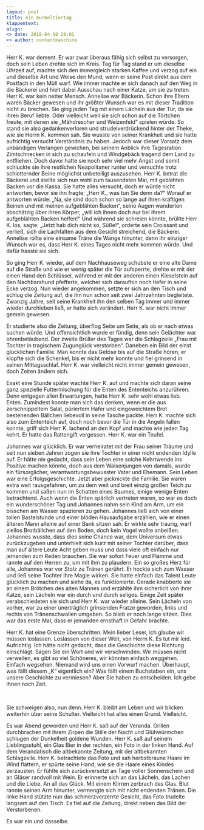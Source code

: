```yaml
---
layout: post
title: ein murmeltiertag
klappentext:
align:
<> date: 2018-04-10 20:01
<> author: contentmaschine
---
```


Herr K. war dement. Er war zwar überaus fähig sich selbst zu versorgen, doch sein Leben drehte sich
im Kreis. Tag für Tag stand er um dieselbe Uhrzeit auf, machte sich den immergleich starken Kaffee
und verzog auf ein und dieselbe Art und Weise den Mund, wenn er seine Post direkt aus dem
Postfach in den Müll warf. Wie immer machte er sich danach auf den Weg in die Bäckerei und hielt
dabei Ausschau nach einer Katze, um sie zu treten. Herr K. war kein netter Mensch.
Annelise war Bäckerin. Schon ihre Eltern waren Bäcker gewesen und ihr größter Wunsch war es mit
dieser Tradition nicht zu brechen. Sie ging jeden Tag mit einem Lächeln aus der Tür, da sie ihren
Beruf liebte. Oder vielleicht weil sie sich schon auf die Törtchen freute, mit denen sie „Mähdrescher
und Weizenfeld“ spielen würde. So stand sie also gedankenverloren und strudelverdrückend hinter
der Theke, wie sie Herrn K. kommen sah. Sie wusste von seiner Krankheit und sie hatte aufrichtig
versucht Verständnis zu haben. Jedoch war dieser Vorsatz dem unbändigen Verlangen gewichen, bei
seinem Anblick ihre Tagesration Zimtschnecken in sich zu schaufeln und Windgebäck tragend dem
Land zu entfliehen. Doch davor hatte sie noch sehr viel mehr Angst und somit schluckte sie ihre
restlichen Neapolitaner runter und versuchte trotz schlotternder Beine möglichst unbeteiligt
auszusehen. Herr K. betrat die Bäckerei und stellte sich nun wohl zum tausendsten Mal, mit
geblähten Backen vor die Kassa. Sie hatte alles versucht, doch er würde nicht antworten, bevor sie
ihn fragte: „Herr K., was tun Sie denn da?“ Worauf er antworten würde: „Na, sie sind doch schon so
lange auf ihren kräftigen Beinen und mit meinen aufgeblähten Backen“, seine Augen wanderten
abschätzig über ihren Körper, „will ich ihnen doch nur bei ihrem aufgeblähten Backen helfen!“ Und
während sie schreien könnte, brüllte Herr K. los, sagte: „Jetzt hab dich nicht so, Süße!“, orderte sein
Croissant und verließ, sich die Lachfalten aus dem Gesicht streichend, die Bäckerei. Annelise rollte
eine einsame Träne die Wange hinunter, denn ihr einziger Wunsch war es, dass Herr K. eines Tages
nicht mehr kommen würde. Und dafür hasste sie sich.

So ging Herr K. wieder, auf dem Nachhauseweg schubste er eine alte Dame auf die Straße und wie er
wenig später die Tür aufsperrte, drehte er mit der einen Hand den Schlüssel, während er mit der
anderen einen Kieselstein auf den Nachbarshund pfefferte, welcher sich daraufhin noch tiefer in
seine Ecke verzog. Nun wieder angekommen, setzte er sich an den Tisch und schlug die Zeitung auf,
die ihn nun schon seit zwei Jahrzehnten begleitete. Zwanzig Jahre, seit seine Krankheit ihn den selben
Tag immer und immer wieder durchleben ließ, er hatte sich verändert. Herr K. war nicht immer
gemein gewesen.

Er studierte also die Zeitung, überflog Seite um Seite, als ob er nach etwas suchen würde. Und
offensichtlich wurde er fündig, denn sein Gelächter war ohrenbetäubend. Der zweite Brüller des
Tages war die Schlagzeile „Frau mit Tochter in tragischem Zugunglück verstorben“. Daneben ein Bild
der einst glücklichen Familie. Man konnte das Getöse bis auf die Straße hören, er klopfte sich die
Schenkel, bis er nicht mehr konnte und fiel grinsend in seinen Mittagsschlaf. Herr K. war vielleicht
nicht immer gemein gewesen, doch Zeiten ändern sich.

Exakt eine Stunde später wachte Herr K. auf und machte sich daran seine ganz spezielle
Futtermischung für die Enten des Ententeichs anzurühren. Denn entgegen allen Erwartungen, hatte
Herr K. sehr wohl etwas lieb. Enten. Zumindest konnte man sich das denken, wenn er die aus
zerschnippeltem Salat, püriertem Hafer und eingeweichtem Brot bestehenden Bällchen liebevoll in
seine Tasche packte. Herr K. machte sich also zum Ententeich auf, doch noch bevor die Tür in die
Angeln fallen konnte, griff sich Herr K. lachend an den Kopf und machte wie jeden Tag kehrt. Er hatte
das Rattengift vergessen. Herr K. war ein Teufel.

Johannes war glücklich. Er war verheiratet mit der Frau seiner Träume und seit nun sieben Jahren
zogen sie ihre Tochter in einer nicht endenden Idylle auf. Er hätte nie gedacht, dass sein Leben eine 
solche Kehrtwende ins Positive machen könnte, doch aus dem Waisenjungen von damals, wurde ein
fürsorglicher, verantwortungsbewusster Vater und Ehemann. Sein Leben war eine Erfolgsgeschichte.
Jetzt aber picknickte die Familie. Sie waren extra weit rausgefahren, um zu dem weit und breit einzig
großen Teich zu kommen und saßen nun im Schatten eines Baumes, einige wenige Enten
betrachtend. Auch wenn die Enten spärlich vertreten waren, so war es doch ein wunderschöner Tag
und Johannes nahm sein Kind am Arm, um ein bisschen am Wasser spazieren zu gehen. Johannes ließ
sich von einer tollen Bastelstunde und einer blöden Hausaufgabe erzählen, wie er einen älteren
Mann alleine auf einer Bank sitzen sah. Er wirkte sehr traurig, warf ziellos Brotbällchen auf den
Boden, doch kein Vogel wollte anbeißen. Johannes wusste, dass dies seine Chance war, dem
Universum etwas zurückzugeben und unterhielt sich kurz mit seiner Tochter darüber, dass man auf
ältere Leute Acht geben muss und dass viele oft einfach nur jemanden zum Reden brauchen. Sie war
sofort Feuer und Flamme und rannte auf den Herren zu, um mit ihm zu plaudern. Ein so großes Herz
für alle, Johannes war vor Stolz zu Tränen gerührt. Er hockte sich zum Wasser und ließ seine Tochter
ihre Magie wirken. Sie hatte einfach das Talent Leute glücklich zu machen und siehe da, es
funktionierte. Gerade knabberte sie an einem Brötchen des alten Mannes und erzählte ihm sicherlich
von ihrer Katze, sein Lächeln war ein durch und durch seliges.
Einige Zeit später verabschiedeten sie sich und Herr K. war wieder alleine. Sein Lächeln von vorher,
war zu einer unerträglich grinsenden Fratze geworden, links und rechts von Tränenschwallen
umgeben. So blieb er noch lange sitzen. Dies war das erste Mal, dass er jemanden ernsthaft in Gefahr
brachte.

Herr K. hat eine Grenze überschritten.
Mein lieber Leser, ich glaube wir müssen loslassen. Loslassen von dieser Welt, von Herrn K. Es tut mir
leid. Aufrichtig. Ich hätte nicht gedacht, dass die Geschichte diese Richtung einschlägt. Sagen Sie ein
Wort und wir verschwinden. Wir müssen nicht verweilen, es gibt so viel Schöneres, wir könnten
einfach weggehen. Einfach wegsehen. Niemand wird uns einen Vorwurf machen. Überhaupt, was
fällt diesem „K“ eigentlich ein? Was fällt einem Buchstaben ein, uns unsere Geschichte zu vermiesen?
Aber Sie haben zu entscheiden. Ich gebe Ihnen noch Zeit.

<br>

Sie schweigen also, nun denn. Herr K. bleibt am Leben und wir blicken weiterhin über seine Schulter.
Vielleicht hat alles einen Grund. Vielleicht.

Es war Abend geworden und Herr K. saß auf der Veranda. Grillen durchbrachen mit ihrem Zirpen die
Stille der Nacht und Glühwürmchen schlugen der Dunkelheit goldene Wunden. Herr K. saß auf
seinem Lieblingsstuhl, ein Glas Bier in der rechten, ein Foto in der linken Hand. Auf dem Verandatisch
die altbekannte Zeitung, mit der altbekannten Schlagzeile. Herr K. betrachtete das Foto und sah
herbstbraune Haare im Wind flattern, er spürte seine Hand, wie sie die Haare eines Kindes
zerzausten. Er fühlte sich zurückversetzt an Tage voller Sonnenschein und an Gläser randvoll mit
Wein. Er erinnerte sich an das Lächeln, das Lachen und die Liebe. An all das Glück.
Mit einem Klirren zerbrach das Glas. Blut rannte seinen Arm hinunter, vermengte sich mit nicht
endenden Tränen. Die linke Hand stützte nun das schmerzverzerrte Gesicht, das Foto trudelte
langsam auf den Tisch. Es fiel auf die Zeitung, direkt neben das Bild der Verstorbenen.

Es war ein und dasselbe. 
